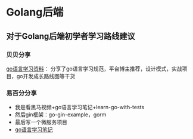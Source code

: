 # Golang后端

## 对于Golang后端初学者学习路线建议

### 贝贝分享
[go语言学习资料](https://www.yuque.com/tmaiam/roboia/na8g3iuhg4bdof9p?singleDoc#)： 分享了go语言学习规范，平台博主推荐，设计模式，实战项目，go开发成长路线图等干货

### 易百分分享
- 我是看黑马视频+go语言学习笔记+learn-go-with-tests
- 然后gin框架：go-gin-example，gorm
- 最后写一个微服务项目
- [go语言学习笔记](../materials/golang/index.md)